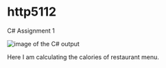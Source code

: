 # http5112
C# Assignment 1

![image of the C# output](./_ReadMe/SSC#.png)

Here I am calculating the calories of restaurant menu.